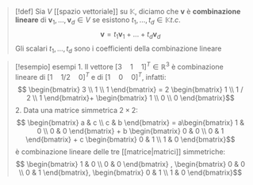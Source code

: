 >[!def]
>Sia $V$ [[spazio vettoriale]] su $\mathbb{K}$, diciamo che $\mathbf{v}$ è **combinazione lineare** di $\mathbf{v}_{1},\dots,\mathbf{v}_{d} \in V$ se esistono $t_{1}, \dots, t_{d} \in \mathbb{K} t.c.$ 
>$$\mathbf{v} = t_{1}\mathbf{v}_{1} + \dots + t_{d}\mathbf{v}_{d}$$
>Gli scalari $t_{1},\dots,t_{d}$ sono i coefficienti della combinazione lineare


>[!esempio] esempi
>1.
>Il vettore $[3\quad 1\quad 1]^T \in \mathbb{R}^3$ è combinazione lineare di $[1\quad 1/2\quad 0]^T$ e di $[1\quad 0\quad 0]^T$, infatti:
> $$ \begin{bmatrix}
3 \\
1 \\
1
\end{bmatrix} =
2 \begin{bmatrix}
1 \\
1 / 2 \\
1
\end{bmatrix}+
\begin{bmatrix}
1 \\
0 \\
0 
\end{bmatrix}$$
>2. Data una matrice simmetrica $2\times 2$:
> $$ \begin{bmatrix}
a & c \\
c & b
\end{bmatrix} = a\begin{bmatrix}
1 & 0 \\
0 & 0
\end{bmatrix} + b
\begin{bmatrix}
0 & 0  \\
0 & 1 
\end{bmatrix} + c
\begin{bmatrix}
0 & 1 \\
1 & 0
\end{bmatrix}$$
è combinazione lineare delle tre [[matrice|matrici]] simmetriche:
>$$ \begin{bmatrix}
1 & 0 \\
0 & 0
\end{bmatrix} ,
\begin{bmatrix}
0 & 0 \\
0 & 1
\end{bmatrix},
\begin{bmatrix}
0 & 1 \\
1 & 0
\end{bmatrix}$$


